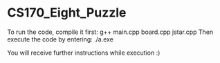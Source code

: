 # CS170_Eight_Puzzle

To run the code, compile it first: g++ main.cpp board.cpp jstar.cpp
Then execute the code by entering: ./a.exe

You will receive further instructions while execution :)

